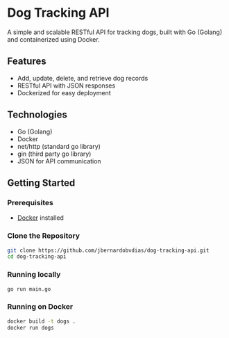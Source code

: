 # Dog Tracking API

A simple and scalable RESTful API for tracking dogs, built with Go (Golang) and containerized using Docker.

## Features

- Add, update, delete, and retrieve dog records
- RESTful API with JSON responses
- Dockerized for easy deployment

## Technologies

- Go (Golang)
- Docker
- net/http (standard go library)
- gin (third party go library)
- JSON for API communication

## Getting Started

### Prerequisites

- [Docker](https://www.docker.com/get-started) installed

### Clone the Repository

```bash
git clone https://github.com/jbernardobvdias/dog-tracking-api.git
cd dog-tracking-api
```

### Running locally

```bash
go run main.go
```

### Running on Docker

```bash
docker build -t dogs .
docker run dogs
```